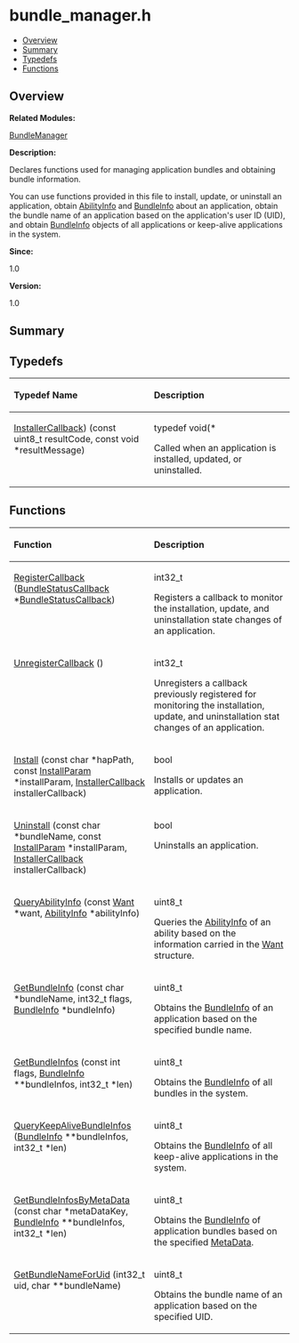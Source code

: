 # bundle\_manager.h<a name="EN-US_TOPIC_0000001055358070"></a>

-   [Overview](#section846914803165626)
-   [Summary](#section1561006862165626)
-   [Typedefs](#typedef-members)
-   [Functions](#func-members)

## **Overview**<a name="section846914803165626"></a>

**Related Modules:**

[BundleManager](bundlemanager.md)

**Description:**

Declares functions used for managing application bundles and obtaining bundle information. 

You can use functions provided in this file to install, update, or uninstall an application, obtain  [AbilityInfo](abilityinfo.md)  and  [BundleInfo](bundleinfo.md)  about an application, obtain the bundle name of an application based on the application's user ID \(UID\), and obtain  [BundleInfo](bundleinfo.md)  objects of all applications or keep-alive applications in the system.

**Since:**

1.0

**Version:**

1.0

## **Summary**<a name="section1561006862165626"></a>

## Typedefs<a name="typedef-members"></a>

<a name="table634482138165626"></a>
<table><thead align="left"><tr id="row931883904165626"><th class="cellrowborder" valign="top" width="50%" id="mcps1.1.3.1.1"><p id="p77754049165626"><a name="p77754049165626"></a><a name="p77754049165626"></a>Typedef Name</p>
</th>
<th class="cellrowborder" valign="top" width="50%" id="mcps1.1.3.1.2"><p id="p206822578165626"><a name="p206822578165626"></a><a name="p206822578165626"></a>Description</p>
</th>
</tr>
</thead>
<tbody><tr id="row721045269165626"><td class="cellrowborder" valign="top" width="50%" headers="mcps1.1.3.1.1 "><p id="p539645095165626"><a name="p539645095165626"></a><a name="p539645095165626"></a><a href="bundlemanager.md#ga00f021e76d728d2d44e1a28887ccc3af">InstallerCallback</a>) (const uint8_t resultCode, const void *resultMessage)</p>
</td>
<td class="cellrowborder" valign="top" width="50%" headers="mcps1.1.3.1.2 "><p id="p1461698239165626"><a name="p1461698239165626"></a><a name="p1461698239165626"></a>typedef void(* </p>
<p id="p773570606165626"><a name="p773570606165626"></a><a name="p773570606165626"></a>Called when an application is installed, updated, or uninstalled. </p>
</td>
</tr>
</tbody>
</table>

## Functions<a name="func-members"></a>

<a name="table1180439078165626"></a>
<table><thead align="left"><tr id="row661526162165626"><th class="cellrowborder" valign="top" width="50%" id="mcps1.1.3.1.1"><p id="p702701448165626"><a name="p702701448165626"></a><a name="p702701448165626"></a>Function</p>
</th>
<th class="cellrowborder" valign="top" width="50%" id="mcps1.1.3.1.2"><p id="p900535685165626"><a name="p900535685165626"></a><a name="p900535685165626"></a>Description</p>
</th>
</tr>
</thead>
<tbody><tr id="row867141605165626"><td class="cellrowborder" valign="top" width="50%" headers="mcps1.1.3.1.1 "><p id="p539002747165626"><a name="p539002747165626"></a><a name="p539002747165626"></a><a href="bundlemanager.md#ga5c49620ca8b752cd6f43fabc5d5c7416">RegisterCallback</a> (<a href="bundlestatuscallback.md">BundleStatusCallback</a> *<a href="bundlestatuscallback.md">BundleStatusCallback</a>)</p>
</td>
<td class="cellrowborder" valign="top" width="50%" headers="mcps1.1.3.1.2 "><p id="p708735747165626"><a name="p708735747165626"></a><a name="p708735747165626"></a>int32_t </p>
<p id="p1582538794165626"><a name="p1582538794165626"></a><a name="p1582538794165626"></a>Registers a callback to monitor the installation, update, and uninstallation state changes of an application. </p>
</td>
</tr>
<tr id="row366039124165626"><td class="cellrowborder" valign="top" width="50%" headers="mcps1.1.3.1.1 "><p id="p1124650929165626"><a name="p1124650929165626"></a><a name="p1124650929165626"></a><a href="bundlemanager.md#ga095eee592eff6ce71a2a67a1a0e3e344">UnregisterCallback</a> ()</p>
</td>
<td class="cellrowborder" valign="top" width="50%" headers="mcps1.1.3.1.2 "><p id="p229067640165626"><a name="p229067640165626"></a><a name="p229067640165626"></a>int32_t </p>
<p id="p134605969165626"><a name="p134605969165626"></a><a name="p134605969165626"></a>Unregisters a callback previously registered for monitoring the installation, update, and uninstallation stat changes of an application. </p>
</td>
</tr>
<tr id="row1667867548165626"><td class="cellrowborder" valign="top" width="50%" headers="mcps1.1.3.1.1 "><p id="p1651916774165626"><a name="p1651916774165626"></a><a name="p1651916774165626"></a><a href="bundlemanager.md#gaf1f1521a64cc98f076b0082df6c0abdd">Install</a> (const char *hapPath, const <a href="installparam.md">InstallParam</a> *installParam, <a href="bundlemanager.md#ga00f021e76d728d2d44e1a28887ccc3af">InstallerCallback</a> installerCallback)</p>
</td>
<td class="cellrowborder" valign="top" width="50%" headers="mcps1.1.3.1.2 "><p id="p1768789153165626"><a name="p1768789153165626"></a><a name="p1768789153165626"></a>bool </p>
<p id="p1114402030165626"><a name="p1114402030165626"></a><a name="p1114402030165626"></a>Installs or updates an application. </p>
</td>
</tr>
<tr id="row1422554957165626"><td class="cellrowborder" valign="top" width="50%" headers="mcps1.1.3.1.1 "><p id="p1316592192165626"><a name="p1316592192165626"></a><a name="p1316592192165626"></a><a href="bundlemanager.md#gaa117e44378315a61b4e71fd252b2e496">Uninstall</a> (const char *bundleName, const <a href="installparam.md">InstallParam</a> *installParam, <a href="bundlemanager.md#ga00f021e76d728d2d44e1a28887ccc3af">InstallerCallback</a> installerCallback)</p>
</td>
<td class="cellrowborder" valign="top" width="50%" headers="mcps1.1.3.1.2 "><p id="p1988024541165626"><a name="p1988024541165626"></a><a name="p1988024541165626"></a>bool </p>
<p id="p1473535974165626"><a name="p1473535974165626"></a><a name="p1473535974165626"></a>Uninstalls an application. </p>
</td>
</tr>
<tr id="row1212345590165626"><td class="cellrowborder" valign="top" width="50%" headers="mcps1.1.3.1.1 "><p id="p841640835165626"><a name="p841640835165626"></a><a name="p841640835165626"></a><a href="bundlemanager.md#ga4360375d15224d89632f59ee110b74c9">QueryAbilityInfo</a> (const <a href="want.md">Want</a> *want, <a href="abilityinfo.md">AbilityInfo</a> *abilityInfo)</p>
</td>
<td class="cellrowborder" valign="top" width="50%" headers="mcps1.1.3.1.2 "><p id="p1552839748165626"><a name="p1552839748165626"></a><a name="p1552839748165626"></a>uint8_t </p>
<p id="p39777193165626"><a name="p39777193165626"></a><a name="p39777193165626"></a>Queries the <a href="abilityinfo.md">AbilityInfo</a> of an ability based on the information carried in the <a href="want.md">Want</a> structure. </p>
</td>
</tr>
<tr id="row1582983129165626"><td class="cellrowborder" valign="top" width="50%" headers="mcps1.1.3.1.1 "><p id="p246189998165626"><a name="p246189998165626"></a><a name="p246189998165626"></a><a href="bundlemanager.md#ga5e81134e037911654e34cc8a7ba01a2f">GetBundleInfo</a> (const char *bundleName, int32_t flags, <a href="bundleinfo.md">BundleInfo</a> *bundleInfo)</p>
</td>
<td class="cellrowborder" valign="top" width="50%" headers="mcps1.1.3.1.2 "><p id="p447491028165626"><a name="p447491028165626"></a><a name="p447491028165626"></a>uint8_t </p>
<p id="p1609299059165626"><a name="p1609299059165626"></a><a name="p1609299059165626"></a>Obtains the <a href="bundleinfo.md">BundleInfo</a> of an application based on the specified bundle name. </p>
</td>
</tr>
<tr id="row2116074657165626"><td class="cellrowborder" valign="top" width="50%" headers="mcps1.1.3.1.1 "><p id="p1420542007165626"><a name="p1420542007165626"></a><a name="p1420542007165626"></a><a href="bundlemanager.md#ga2469dafbc61ba8e98b69041c13044cad">GetBundleInfos</a> (const int flags, <a href="bundleinfo.md">BundleInfo</a> **bundleInfos, int32_t *len)</p>
</td>
<td class="cellrowborder" valign="top" width="50%" headers="mcps1.1.3.1.2 "><p id="p1462506431165626"><a name="p1462506431165626"></a><a name="p1462506431165626"></a>uint8_t </p>
<p id="p1239658312165626"><a name="p1239658312165626"></a><a name="p1239658312165626"></a>Obtains the <a href="bundleinfo.md">BundleInfo</a> of all bundles in the system. </p>
</td>
</tr>
<tr id="row1491606930165626"><td class="cellrowborder" valign="top" width="50%" headers="mcps1.1.3.1.1 "><p id="p209794018165626"><a name="p209794018165626"></a><a name="p209794018165626"></a><a href="bundlemanager.md#ga0c1cb00194993ecba7337fdf0a203314">QueryKeepAliveBundleInfos</a> (<a href="bundleinfo.md">BundleInfo</a> **bundleInfos, int32_t *len)</p>
</td>
<td class="cellrowborder" valign="top" width="50%" headers="mcps1.1.3.1.2 "><p id="p2089967698165626"><a name="p2089967698165626"></a><a name="p2089967698165626"></a>uint8_t </p>
<p id="p2044540732165626"><a name="p2044540732165626"></a><a name="p2044540732165626"></a>Obtains the <a href="bundleinfo.md">BundleInfo</a> of all keep-alive applications in the system. </p>
</td>
</tr>
<tr id="row1475638400165626"><td class="cellrowborder" valign="top" width="50%" headers="mcps1.1.3.1.1 "><p id="p328534235165626"><a name="p328534235165626"></a><a name="p328534235165626"></a><a href="bundlemanager.md#ga711965038390aef4fa0a6b6a98f6998b">GetBundleInfosByMetaData</a> (const char *metaDataKey, <a href="bundleinfo.md">BundleInfo</a> **bundleInfos, int32_t *len)</p>
</td>
<td class="cellrowborder" valign="top" width="50%" headers="mcps1.1.3.1.2 "><p id="p622361715165626"><a name="p622361715165626"></a><a name="p622361715165626"></a>uint8_t </p>
<p id="p1519823460165626"><a name="p1519823460165626"></a><a name="p1519823460165626"></a>Obtains the <a href="bundleinfo.md">BundleInfo</a> of application bundles based on the specified <a href="metadata.md">MetaData</a>. </p>
</td>
</tr>
<tr id="row185421783165626"><td class="cellrowborder" valign="top" width="50%" headers="mcps1.1.3.1.1 "><p id="p1963881236165626"><a name="p1963881236165626"></a><a name="p1963881236165626"></a><a href="bundlemanager.md#ga4afdc08ba78506fce95a066e137ac46d">GetBundleNameForUid</a> (int32_t uid, char **bundleName)</p>
</td>
<td class="cellrowborder" valign="top" width="50%" headers="mcps1.1.3.1.2 "><p id="p1229744337165626"><a name="p1229744337165626"></a><a name="p1229744337165626"></a>uint8_t </p>
<p id="p2040514255165626"><a name="p2040514255165626"></a><a name="p2040514255165626"></a>Obtains the bundle name of an application based on the specified UID. </p>
</td>
</tr>
</tbody>
</table>

